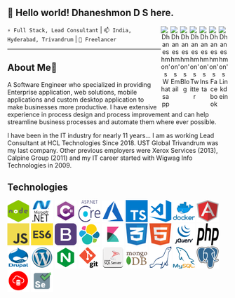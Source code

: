 ## 👋 Hello world! Dhaneshmon D S here.
<div align="center">
 
 
<a href="https://www.linkedin.com/in/dhaneshmon" target="_blank" rel="nofollow"><img align="right" alt="Dhaneshmon's Linkdein" width="22px" src="https://cdn.jsdelivr.net/npm/simple-icons@v3/icons/linkedin.svg" /></a>
<a href="https://www.facebook.com/dhaneshmonds/" target="_blank" rel="nofollow"><img align="right" alt="Dhaneshmon's Facebook" width="22px" src="https://cdn.jsdelivr.net/npm/simple-icons@v3/icons/facebook.svg" /></a>
<a href="https://www.instagram.com/dhaneshmon" target="_blank" rel="nofollow"><img align="right" alt="Dhaneshmon's Insta" width="22px" src="https://cdn.jsdelivr.net/npm/simple-icons@v3/icons/instagram.svg" /></a>
<a href="https://twitter.com/dhaneshmon" target="_blank" rel="nofollow"><img align="right" alt="Dhaneshmon's Twitter" width="22px" src="https://cdn.jsdelivr.net/npm/simple-icons@v3/icons/twitter.svg" /></a>
<a href="https://dhaneshmon.wordpress.com/" target="_blank" rel="nofollow"><img align="right" alt="Dhaneshmon's Blog" width="22px" src="https://cdn.jsdelivr.net/npm/simple-icons@v3/icons/wordpress.svg" /></a>
<a href="mailto:dhaneshmon@gmail.com" target="_blank" rel="nofollow"><img align="right" alt="Dhaneshmon's Email" width="22px" src="https://cdn.jsdelivr.net/npm/simple-icons@v3/icons/gmail.svg" /></a>
<a href="https://wa.me/919496369269" target="_blank" rel="nofollow"><img align="right" alt="Dhaneshmon's Whatsapp" width="22px" src="https://cdn.jsdelivr.net/npm/simple-icons@v3/icons/whatsapp.svg" /></a>
</div>
<p><code>⚡ Full Stack, Lead Consultant</code> | <code>📫 India, Hyderabad, Trivandrum</code> | <code>🔭 Freelancer</code> </p>
<hr/>

##  About Me💬

A Software Engineer who specialized in providing Enterprise application, web solutions, mobile applications and custom desktop application to make businesses more productive. I have extensive experience in process design and process improvement and can help streamline business processes and automate them where ever possible.

I have been in the IT industry for nearly 11 years… I am as working Lead Consultant at HCL Technologies Since 2018.  UST Global Trivandrum was my last company. Other previous employers were Xerox Services (2013), Calpine Group (2011) and my IT career started with Wigwag Info Technologies in 2009.
## Technologies
<div >
<a rel="noopener noreferrer" href="#"><img alt="Asp.net Core" width="50" height="50" src="https://github.com/Dhaneshmonds/Dhaneshmonds/blob/main/asset/images/node.png" /></a>
<a rel="noopener noreferrer" href="#"><img alt="Asp.net Core" width="50" height="50" src="https://github.com/Dhaneshmonds/Dhaneshmonds/blob/main/asset/images/dotnet.png" /></a>
<a rel="noopener noreferrer" href="#"><img alt="Asp.net Core" width="50" height="50" src="https://github.com/Dhaneshmonds/Dhaneshmonds/blob/main/asset/images/csharp.png" /></a>
<a rel="noopener noreferrer" href="#"><img alt="Asp.net Core" width="50" height="50" src="https://github.com/Dhaneshmonds/Dhaneshmonds/blob/main/asset/images/aspdotnetcore.png" /></a>
<a rel="noopener noreferrer" href="#"><img alt="Asp.net Core" width="50" height="50" src="https://github.com/Dhaneshmonds/Dhaneshmonds/blob/main/asset/images/azure.png" /></a>
<a rel="noopener noreferrer" href="#"><img alt="Asp.net Core" width="50" height="50" src="https://github.com/Dhaneshmonds/Dhaneshmonds/blob/main/asset/images/typescript.png" /></a>
<a rel="noopener noreferrer" href="#"><img alt="Asp.net Core" width="50" height="50" src="https://github.com/Dhaneshmonds/Dhaneshmonds/blob/main/asset/images/visualstudio.png" /></a>
<a rel="noopener noreferrer" href="#"><img alt="Asp.net Core" width="50" height="50" src="https://github.com/Dhaneshmonds/Dhaneshmonds/blob/main/asset/images/docker.png" /></a>
<a rel="noopener noreferrer" href="#"><img alt="Asp.net Core" width="50" height="50" src="https://github.com/Dhaneshmonds/Dhaneshmonds/blob/main/asset/images/angular.png" /></a>
<a rel="noopener noreferrer" href="#"><img alt="Asp.net Core" width="50" height="50" src="https://github.com/Dhaneshmonds/Dhaneshmonds/blob/main/asset/images/javascript.png" /></a>
<a rel="noopener noreferrer" href="#"><img alt="Asp.net Core" width="50" height="50" src="https://github.com/Dhaneshmonds/Dhaneshmonds/blob/main/asset/images/es6.png" /></a>
<a rel="noopener noreferrer" href="#"><img alt="Asp.net Core" width="50" height="50" src="https://github.com/Dhaneshmonds/Dhaneshmonds/blob/main/asset/images/bootstrap.png" /></a>
<a rel="noopener noreferrer" href="#"><img alt="Asp.net Core" width="50" height="50" src="https://github.com/Dhaneshmonds/Dhaneshmonds/blob/main/asset/images/elasticsearch.png" /></a>
<a rel="noopener noreferrer" href="#"><img alt="Asp.net Core" width="50" height="50" src="https://github.com/Dhaneshmonds/Dhaneshmonds/blob/main/asset/images/kibana.png" /></a>
<a rel="noopener noreferrer" href="#"><img alt="Asp.net Core" width="50" height="50" src="https://github.com/Dhaneshmonds/Dhaneshmonds/blob/main/asset/images/css.png" /></a>
<a rel="noopener noreferrer" href="#"><img alt="Asp.net Core" width="50" height="50" src="https://github.com/Dhaneshmonds/Dhaneshmonds/blob/main/asset/images/html.png" /></a>
<a rel="noopener noreferrer" href="#"><img alt="Asp.net Core" width="50" height="50" src="https://github.com/Dhaneshmonds/Dhaneshmonds/blob/main/asset/images/jquery.png" /></a>
<a rel="noopener noreferrer" href="#"><img alt="Asp.net Core" width="50" height="50" src="https://github.com/Dhaneshmonds/Dhaneshmonds/blob/main/asset/images/php.png" /></a>
<a rel="noopener noreferrer" href="#"><img alt="Asp.net Core" width="50" height="50" src="https://github.com/Dhaneshmonds/Dhaneshmonds/blob/main/asset/images/drupal.png" /></a>
<a rel="noopener noreferrer" href="#"><img alt="Asp.net Core" width="50" height="50" src="https://github.com/Dhaneshmonds/Dhaneshmonds/blob/main/asset/images/wordpress.png" /></a>
<a rel="noopener noreferrer" href="#"><img alt="Asp.net Core" width="50" height="50" src="https://github.com/Dhaneshmonds/Dhaneshmonds/blob/main/asset/images/nginx.png" /></a>
<a rel="noopener noreferrer" href="#"><img alt="Asp.net Core" width="50" height="50" src="https://github.com/Dhaneshmonds/Dhaneshmonds/blob/main/asset/images/git.png" /></a>
<a rel="noopener noreferrer" href="#"><img alt="Asp.net Core" width="50" height="50" src="https://github.com/Dhaneshmonds/Dhaneshmonds/blob/main/asset/images/sql.png" /></a>
<a rel="noopener noreferrer" href="#"><img alt="Asp.net Core" width="50" height="50" src="https://github.com/Dhaneshmonds/Dhaneshmonds/blob/main/asset/images/mongodb.png" /></a>
<a rel="noopener noreferrer" href="#"><img alt="Asp.net Core" width="50" height="50" src="https://github.com/Dhaneshmonds/Dhaneshmonds/blob/main/asset/images/mariadb.png" /></a>
<a rel="noopener noreferrer" href="#"><img alt="Asp.net Core" width="50" height="50" src="https://github.com/Dhaneshmonds/Dhaneshmonds/blob/main/asset/images/mysql.png" /></a>
<a rel="noopener noreferrer" href="#"><img alt="Asp.net Core" width="50" height="50" src="https://github.com/Dhaneshmonds/Dhaneshmonds/blob/main/asset/images/postgres.png" /></a>
<a rel="noopener noreferrer" href="#"><img alt="Asp.net Core" width="50" height="50" src="https://github.com/Dhaneshmonds/Dhaneshmonds/blob/main/asset/images/oracledb.png" /></a>
<a rel="noopener noreferrer" href="#"><img alt="Asp.net Core" width="50" height="50" src="https://github.com/Dhaneshmonds/Dhaneshmonds/blob/main/asset/images/selenium.png" /></a>
</div>

 

<!--
**Dhaneshmonds/Dhaneshmonds** is a ✨ _special_ ✨ repository because its `README.md` (this file) appears on your GitHub profile.

Here are some ideas to get you started:

- 🔭 I’m currently working on ...
- 🌱 I’m currently learning ...
- 👯 I’m looking to collaborate on ...
- 🤔 I’m looking for help with ...
- 💬 Ask me about ...
- 📫 How to reach me: ...
- 😄 Pronouns: ...
- ⚡ Fun fact: ...
-->
 
